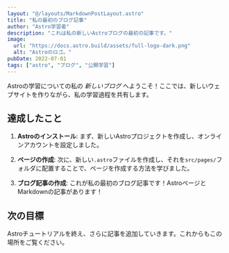 ```yaml
---
layout: "@/layouts/MarkdownPostLayout.astro"
title: "私の最初のブログ記事"
author: "Astro学習者"
description: "これは私の新しいAstroブログの最初の記事です。"
image:
  url: "https://docs.astro.build/assets/full-logo-dark.png"
  alt: "Astroのロゴ。"
pubDate: 2022-07-01
tags: ["astro", "ブログ", "公開学習"]
---
```


Astroの学習についての私の _新しいブログ_ へようこそ！ここでは、新しいウェブサイトを作りながら、私の学習過程を共有します。

## 達成したこと

1. **Astroのインストール**: まず、新しいAstroプロジェクトを作成し、オンラインアカウントを設定しました。

2. **ページの作成**: 次に、新しい`.astro`ファイルを作成し、それを`src/pages/`フォルダに配置することで、ページを作成する方法を学びました。

3. **ブログ記事の作成**: これが私の最初のブログ記事です！AstroページとMarkdownの記事があります！

## 次の目標

Astroチュートリアルを終え、さらに記事を追加していきます。これからもこの場所をご覧ください。
